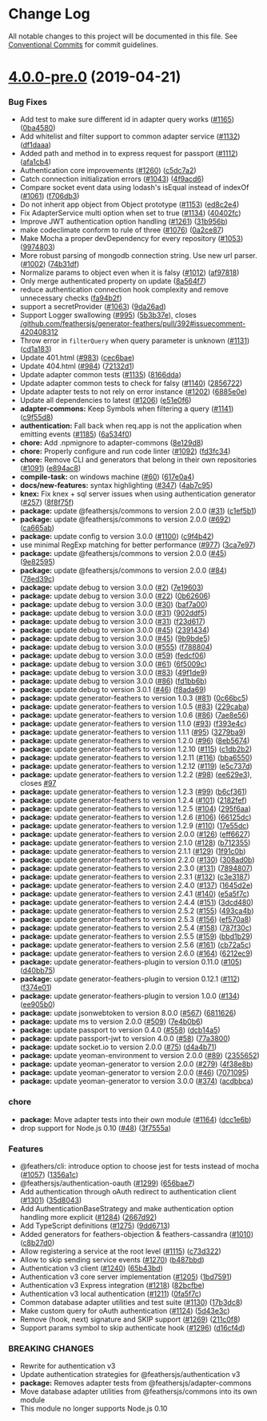 # Change Log

All notable changes to this project will be documented in this file.
See [Conventional Commits](https://conventionalcommits.org) for commit guidelines.

# [4.0.0-pre.0](https://github.com/feathersjs/feathers/compare/v3.2.0-pre.1...v4.0.0-pre.0) (2019-04-21)


### Bug Fixes

* Add test to make sure different id in adapter query works ([#1165](https://github.com/feathersjs/feathers/issues/1165)) ([0ba4580](https://github.com/feathersjs/feathers/commit/0ba4580))
* Add whitelist and filter support to common adapter service ([#1132](https://github.com/feathersjs/feathers/issues/1132)) ([df1daaa](https://github.com/feathersjs/feathers/commit/df1daaa))
* Added path and method in to express request for passport ([#1112](https://github.com/feathersjs/feathers/issues/1112)) ([afa1cb4](https://github.com/feathersjs/feathers/commit/afa1cb4))
* Authentication core improvements ([#1260](https://github.com/feathersjs/feathers/issues/1260)) ([c5dc7a2](https://github.com/feathersjs/feathers/commit/c5dc7a2))
* Catch connection initialization errors ([#1043](https://github.com/feathersjs/feathers/issues/1043)) ([4f9acd6](https://github.com/feathersjs/feathers/commit/4f9acd6))
* Compare socket event data using lodash's isEqual instead of indexOf ([#1061](https://github.com/feathersjs/feathers/issues/1061)) ([f706db3](https://github.com/feathersjs/feathers/commit/f706db3))
* Do not inherit app object from Object prototype ([#1153](https://github.com/feathersjs/feathers/issues/1153)) ([ed8c2e4](https://github.com/feathersjs/feathers/commit/ed8c2e4))
* Fix AdapterService multi option when set to true ([#1134](https://github.com/feathersjs/feathers/issues/1134)) ([40402fc](https://github.com/feathersjs/feathers/commit/40402fc))
* Improve JWT authentication option handling ([#1261](https://github.com/feathersjs/feathers/issues/1261)) ([31b956b](https://github.com/feathersjs/feathers/commit/31b956b))
* make codeclimate conform to rule of three ([#1076](https://github.com/feathersjs/feathers/issues/1076)) ([0a2ce87](https://github.com/feathersjs/feathers/commit/0a2ce87))
* Make Mocha a proper devDependency for every repository ([#1053](https://github.com/feathersjs/feathers/issues/1053)) ([9974803](https://github.com/feathersjs/feathers/commit/9974803))
* More robust parsing of mongodb connection string. Use new url parser. ([#1002](https://github.com/feathersjs/feathers/issues/1002)) ([74b31df](https://github.com/feathersjs/feathers/commit/74b31df))
* Normalize params to object even when it is falsy ([#1012](https://github.com/feathersjs/feathers/issues/1012)) ([af97818](https://github.com/feathersjs/feathers/commit/af97818))
* Only merge authenticated property on update ([8a564f7](https://github.com/feathersjs/feathers/commit/8a564f7))
* reduce authentication connection hook complexity and remove unnecessary checks ([fa94b2f](https://github.com/feathersjs/feathers/commit/fa94b2f))
* support a secretProvider ([#1063](https://github.com/feathersjs/feathers/issues/1063)) ([9da26ad](https://github.com/feathersjs/feathers/commit/9da26ad))
* Support Logger swallowing ([#995](https://github.com/feathersjs/feathers/issues/995)) ([5b3b37e](https://github.com/feathersjs/feathers/commit/5b3b37e)), closes [/github.com/feathersjs/generator-feathers/pull/392#issuecomment-420408312](https://github.com//github.com/feathersjs/generator-feathers/pull/392/issues/issuecomment-420408312)
* Throw error in `filterQuery` when query parameter is unknown ([#1131](https://github.com/feathersjs/feathers/issues/1131)) ([cd1a183](https://github.com/feathersjs/feathers/commit/cd1a183))
* Update 401.html ([#983](https://github.com/feathersjs/feathers/issues/983)) ([cec6bae](https://github.com/feathersjs/feathers/commit/cec6bae))
* Update 404.html ([#984](https://github.com/feathersjs/feathers/issues/984)) ([72132d1](https://github.com/feathersjs/feathers/commit/72132d1))
* Update adapter common tests ([#1135](https://github.com/feathersjs/feathers/issues/1135)) ([8166dda](https://github.com/feathersjs/feathers/commit/8166dda))
* Update adapter common tests to check for falsy ([#1140](https://github.com/feathersjs/feathers/issues/1140)) ([2856722](https://github.com/feathersjs/feathers/commit/2856722))
* Update adapter tests to not rely on error instance ([#1202](https://github.com/feathersjs/feathers/issues/1202)) ([6885e0e](https://github.com/feathersjs/feathers/commit/6885e0e))
* Update all dependencies to latest ([#1206](https://github.com/feathersjs/feathers/issues/1206)) ([e51e0f6](https://github.com/feathersjs/feathers/commit/e51e0f6))
* **adapter-commons:** Keep Symbols when filtering a query ([#1141](https://github.com/feathersjs/feathers/issues/1141)) ([c9f55d8](https://github.com/feathersjs/feathers/commit/c9f55d8))
* **authentication:** Fall back when req.app is not the application when emitting events ([#1185](https://github.com/feathersjs/feathers/issues/1185)) ([6a534f0](https://github.com/feathersjs/feathers/commit/6a534f0))
* **chore:** Add .npmignore to adapter-commons ([8e129d8](https://github.com/feathersjs/feathers/commit/8e129d8))
* **chore:** Properly configure and run code linter ([#1092](https://github.com/feathersjs/feathers/issues/1092)) ([fd3fc34](https://github.com/feathersjs/feathers/commit/fd3fc34))
* **chore:** Remove CLI and generators that belong in their own repositories ([#1091](https://github.com/feathersjs/feathers/issues/1091)) ([e894ac8](https://github.com/feathersjs/feathers/commit/e894ac8))
* **compile-task:** on windows machine ([#60](https://github.com/feathersjs/feathers/issues/60)) ([617e0a4](https://github.com/feathersjs/feathers/commit/617e0a4))
* **docs/new-features:** syntax highlighting ([#347](https://github.com/feathersjs/feathers/issues/347)) ([4ab7c95](https://github.com/feathersjs/feathers/commit/4ab7c95))
* **knex:** Fix knex + sql server issues when using authentication generator ([#257](https://github.com/feathersjs/feathers/issues/257)) ([8f8f75f](https://github.com/feathersjs/feathers/commit/8f8f75f))
* **package:** update @feathersjs/commons to version 2.0.0 ([#31](https://github.com/feathersjs/feathers/issues/31)) ([c1ef5b1](https://github.com/feathersjs/feathers/commit/c1ef5b1))
* **package:** update @feathersjs/commons to version 2.0.0 ([#692](https://github.com/feathersjs/feathers/issues/692)) ([ca665ab](https://github.com/feathersjs/feathers/commit/ca665ab))
* **package:** update config to version 3.0.0 ([#1100](https://github.com/feathersjs/feathers/issues/1100)) ([c9f4b42](https://github.com/feathersjs/feathers/commit/c9f4b42))
* use minimal RegExp matching for better performance ([#977](https://github.com/feathersjs/feathers/issues/977)) ([3ca7e97](https://github.com/feathersjs/feathers/commit/3ca7e97))
* **package:** update @feathersjs/commons to version 2.0.0 ([#45](https://github.com/feathersjs/feathers/issues/45)) ([9e82595](https://github.com/feathersjs/feathers/commit/9e82595))
* **package:** update @feathersjs/commons to version 2.0.0 ([#84](https://github.com/feathersjs/feathers/issues/84)) ([78ed39c](https://github.com/feathersjs/feathers/commit/78ed39c))
* **package:** update debug to version 3.0.0 ([#2](https://github.com/feathersjs/feathers/issues/2)) ([7e19603](https://github.com/feathersjs/feathers/commit/7e19603))
* **package:** update debug to version 3.0.0 ([#22](https://github.com/feathersjs/feathers/issues/22)) ([0b62606](https://github.com/feathersjs/feathers/commit/0b62606))
* **package:** update debug to version 3.0.0 ([#30](https://github.com/feathersjs/feathers/issues/30)) ([baf7a00](https://github.com/feathersjs/feathers/commit/baf7a00))
* **package:** update debug to version 3.0.0 ([#31](https://github.com/feathersjs/feathers/issues/31)) ([902ddf5](https://github.com/feathersjs/feathers/commit/902ddf5))
* **package:** update debug to version 3.0.0 ([#31](https://github.com/feathersjs/feathers/issues/31)) ([f23d617](https://github.com/feathersjs/feathers/commit/f23d617))
* **package:** update debug to version 3.0.0 ([#45](https://github.com/feathersjs/feathers/issues/45)) ([2391434](https://github.com/feathersjs/feathers/commit/2391434))
* **package:** update debug to version 3.0.0 ([#45](https://github.com/feathersjs/feathers/issues/45)) ([9b9bde5](https://github.com/feathersjs/feathers/commit/9b9bde5))
* **package:** update debug to version 3.0.0 ([#555](https://github.com/feathersjs/feathers/issues/555)) ([f788804](https://github.com/feathersjs/feathers/commit/f788804))
* **package:** update debug to version 3.0.0 ([#59](https://github.com/feathersjs/feathers/issues/59)) ([fedcf06](https://github.com/feathersjs/feathers/commit/fedcf06))
* **package:** update debug to version 3.0.0 ([#61](https://github.com/feathersjs/feathers/issues/61)) ([6f5009c](https://github.com/feathersjs/feathers/commit/6f5009c))
* **package:** update debug to version 3.0.0 ([#83](https://github.com/feathersjs/feathers/issues/83)) ([49f1de9](https://github.com/feathersjs/feathers/commit/49f1de9))
* **package:** update debug to version 3.0.0 ([#86](https://github.com/feathersjs/feathers/issues/86)) ([fd1bb6b](https://github.com/feathersjs/feathers/commit/fd1bb6b))
* **package:** update debug to version 3.0.1 ([#46](https://github.com/feathersjs/feathers/issues/46)) ([f8ada69](https://github.com/feathersjs/feathers/commit/f8ada69))
* **package:** update generator-feathers to version 1.0.3 ([#81](https://github.com/feathersjs/feathers/issues/81)) ([0c66bc5](https://github.com/feathersjs/feathers/commit/0c66bc5))
* **package:** update generator-feathers to version 1.0.5 ([#83](https://github.com/feathersjs/feathers/issues/83)) ([229caba](https://github.com/feathersjs/feathers/commit/229caba))
* **package:** update generator-feathers to version 1.0.6 ([#86](https://github.com/feathersjs/feathers/issues/86)) ([7ae8e56](https://github.com/feathersjs/feathers/commit/7ae8e56))
* **package:** update generator-feathers to version 1.1.0 ([#93](https://github.com/feathersjs/feathers/issues/93)) ([f393e4c](https://github.com/feathersjs/feathers/commit/f393e4c))
* **package:** update generator-feathers to version 1.1.1 ([#95](https://github.com/feathersjs/feathers/issues/95)) ([3279ba9](https://github.com/feathersjs/feathers/commit/3279ba9))
* **package:** update generator-feathers to version 1.2.0 ([#96](https://github.com/feathersjs/feathers/issues/96)) ([8eb5674](https://github.com/feathersjs/feathers/commit/8eb5674))
* **package:** update generator-feathers to version 1.2.10 ([#115](https://github.com/feathersjs/feathers/issues/115)) ([c1db2b2](https://github.com/feathersjs/feathers/commit/c1db2b2))
* **package:** update generator-feathers to version 1.2.11 ([#116](https://github.com/feathersjs/feathers/issues/116)) ([bba6550](https://github.com/feathersjs/feathers/commit/bba6550))
* **package:** update generator-feathers to version 1.2.12 ([#119](https://github.com/feathersjs/feathers/issues/119)) ([e5c737d](https://github.com/feathersjs/feathers/commit/e5c737d))
* **package:** update generator-feathers to version 1.2.2 ([#98](https://github.com/feathersjs/feathers/issues/98)) ([ee629e3](https://github.com/feathersjs/feathers/commit/ee629e3)), closes [#97](https://github.com/feathersjs/feathers/issues/97)
* **package:** update generator-feathers to version 1.2.3 ([#99](https://github.com/feathersjs/feathers/issues/99)) ([b6cf361](https://github.com/feathersjs/feathers/commit/b6cf361))
* **package:** update generator-feathers to version 1.2.4 ([#101](https://github.com/feathersjs/feathers/issues/101)) ([2182fef](https://github.com/feathersjs/feathers/commit/2182fef))
* **package:** update generator-feathers to version 1.2.5 ([#104](https://github.com/feathersjs/feathers/issues/104)) ([295f6aa](https://github.com/feathersjs/feathers/commit/295f6aa))
* **package:** update generator-feathers to version 1.2.6 ([#106](https://github.com/feathersjs/feathers/issues/106)) ([66125dc](https://github.com/feathersjs/feathers/commit/66125dc))
* **package:** update generator-feathers to version 1.2.9 ([#110](https://github.com/feathersjs/feathers/issues/110)) ([17e55dc](https://github.com/feathersjs/feathers/commit/17e55dc))
* **package:** update generator-feathers to version 2.0.0 ([#126](https://github.com/feathersjs/feathers/issues/126)) ([eff6627](https://github.com/feathersjs/feathers/commit/eff6627))
* **package:** update generator-feathers to version 2.1.0 ([#128](https://github.com/feathersjs/feathers/issues/128)) ([b712355](https://github.com/feathersjs/feathers/commit/b712355))
* **package:** update generator-feathers to version 2.1.1 ([#129](https://github.com/feathersjs/feathers/issues/129)) ([1f91c0b](https://github.com/feathersjs/feathers/commit/1f91c0b))
* **package:** update generator-feathers to version 2.2.0 ([#130](https://github.com/feathersjs/feathers/issues/130)) ([308ad0b](https://github.com/feathersjs/feathers/commit/308ad0b))
* **package:** update generator-feathers to version 2.3.0 ([#131](https://github.com/feathersjs/feathers/issues/131)) ([7894807](https://github.com/feathersjs/feathers/commit/7894807))
* **package:** update generator-feathers to version 2.3.1 ([#132](https://github.com/feathersjs/feathers/issues/132)) ([c3e3187](https://github.com/feathersjs/feathers/commit/c3e3187))
* **package:** update generator-feathers to version 2.4.0 ([#137](https://github.com/feathersjs/feathers/issues/137)) ([1645d2e](https://github.com/feathersjs/feathers/commit/1645d2e))
* **package:** update generator-feathers to version 2.4.1 ([#140](https://github.com/feathersjs/feathers/issues/140)) ([e5a5f7c](https://github.com/feathersjs/feathers/commit/e5a5f7c))
* **package:** update generator-feathers to version 2.4.4 ([#151](https://github.com/feathersjs/feathers/issues/151)) ([3dcd480](https://github.com/feathersjs/feathers/commit/3dcd480))
* **package:** update generator-feathers to version 2.5.2 ([#155](https://github.com/feathersjs/feathers/issues/155)) ([493ca4b](https://github.com/feathersjs/feathers/commit/493ca4b))
* **package:** update generator-feathers to version 2.5.3 ([#156](https://github.com/feathersjs/feathers/issues/156)) ([ef570a8](https://github.com/feathersjs/feathers/commit/ef570a8))
* **package:** update generator-feathers to version 2.5.4 ([#158](https://github.com/feathersjs/feathers/issues/158)) ([787f30c](https://github.com/feathersjs/feathers/commit/787f30c))
* **package:** update generator-feathers to version 2.5.5 ([#159](https://github.com/feathersjs/feathers/issues/159)) ([bbd1b29](https://github.com/feathersjs/feathers/commit/bbd1b29))
* **package:** update generator-feathers to version 2.5.6 ([#161](https://github.com/feathersjs/feathers/issues/161)) ([cb72a5c](https://github.com/feathersjs/feathers/commit/cb72a5c))
* **package:** update generator-feathers to version 2.6.0 ([#164](https://github.com/feathersjs/feathers/issues/164)) ([6212ec9](https://github.com/feathersjs/feathers/commit/6212ec9))
* **package:** update generator-feathers-plugin to version 0.11.0 ([#105](https://github.com/feathersjs/feathers/issues/105)) ([d40bb75](https://github.com/feathersjs/feathers/commit/d40bb75))
* **package:** update generator-feathers-plugin to version 0.12.1 ([#112](https://github.com/feathersjs/feathers/issues/112)) ([f374e01](https://github.com/feathersjs/feathers/commit/f374e01))
* **package:** update generator-feathers-plugin to version 1.0.0 ([#134](https://github.com/feathersjs/feathers/issues/134)) ([ee905b0](https://github.com/feathersjs/feathers/commit/ee905b0))
* **package:** update jsonwebtoken to version 8.0.0 ([#567](https://github.com/feathersjs/feathers/issues/567)) ([6811626](https://github.com/feathersjs/feathers/commit/6811626))
* **package:** update ms to version 2.0.0 ([#509](https://github.com/feathersjs/feathers/issues/509)) ([7e4b0b6](https://github.com/feathersjs/feathers/commit/7e4b0b6))
* **package:** update passport to version 0.4.0 ([#558](https://github.com/feathersjs/feathers/issues/558)) ([dcb14a5](https://github.com/feathersjs/feathers/commit/dcb14a5))
* **package:** update passport-jwt to version 4.0.0 ([#58](https://github.com/feathersjs/feathers/issues/58)) ([77a3800](https://github.com/feathersjs/feathers/commit/77a3800))
* **package:** update socket.io to version 2.0.0 ([#75](https://github.com/feathersjs/feathers/issues/75)) ([d4a4b71](https://github.com/feathersjs/feathers/commit/d4a4b71))
* **package:** update yeoman-environment to version 2.0.0 ([#89](https://github.com/feathersjs/feathers/issues/89)) ([2355652](https://github.com/feathersjs/feathers/commit/2355652))
* **package:** update yeoman-generator to version 2.0.0 ([#279](https://github.com/feathersjs/feathers/issues/279)) ([4f38e8b](https://github.com/feathersjs/feathers/commit/4f38e8b))
* **package:** update yeoman-generator to version 2.0.0 ([#46](https://github.com/feathersjs/feathers/issues/46)) ([7071095](https://github.com/feathersjs/feathers/commit/7071095))
* **package:** update yeoman-generator to version 3.0.0 ([#374](https://github.com/feathersjs/feathers/issues/374)) ([acdbbca](https://github.com/feathersjs/feathers/commit/acdbbca))


### chore

* **package:** Move adapter tests into their own module ([#1164](https://github.com/feathersjs/feathers/issues/1164)) ([dcc1e6b](https://github.com/feathersjs/feathers/commit/dcc1e6b))
* drop support for Node.js 0.10 ([#48](https://github.com/feathersjs/feathers/issues/48)) ([3f7555a](https://github.com/feathersjs/feathers/commit/3f7555a))


### Features

* @feathers/cli: introduce option to choose jest for tests instead of mocha ([#1057](https://github.com/feathersjs/feathers/issues/1057)) ([1356a1c](https://github.com/feathersjs/feathers/commit/1356a1c))
* @feathersjs/authentication-oauth ([#1299](https://github.com/feathersjs/feathers/issues/1299)) ([656bae7](https://github.com/feathersjs/feathers/commit/656bae7))
* Add authentication through oAuth redirect to authentication client ([#1301](https://github.com/feathersjs/feathers/issues/1301)) ([35d8043](https://github.com/feathersjs/feathers/commit/35d8043))
* Add AuthenticationBaseStrategy and make authentication option handling more explicit ([#1284](https://github.com/feathersjs/feathers/issues/1284)) ([2667d92](https://github.com/feathersjs/feathers/commit/2667d92))
* Add TypeScript definitions ([#1275](https://github.com/feathersjs/feathers/issues/1275)) ([9dd6713](https://github.com/feathersjs/feathers/commit/9dd6713))
* Added generators for feathers-objection & feathers-cassandra ([#1010](https://github.com/feathersjs/feathers/issues/1010)) ([c8b27d0](https://github.com/feathersjs/feathers/commit/c8b27d0))
* Allow registering a service at the root level ([#1115](https://github.com/feathersjs/feathers/issues/1115)) ([c73d322](https://github.com/feathersjs/feathers/commit/c73d322))
* Allow to skip sending service events ([#1270](https://github.com/feathersjs/feathers/issues/1270)) ([b487bbd](https://github.com/feathersjs/feathers/commit/b487bbd))
* Authentication v3 client ([#1240](https://github.com/feathersjs/feathers/issues/1240)) ([65b43bd](https://github.com/feathersjs/feathers/commit/65b43bd))
* Authentication v3 core server implementation ([#1205](https://github.com/feathersjs/feathers/issues/1205)) ([1bd7591](https://github.com/feathersjs/feathers/commit/1bd7591))
* Authentication v3 Express integration ([#1218](https://github.com/feathersjs/feathers/issues/1218)) ([82bcfbe](https://github.com/feathersjs/feathers/commit/82bcfbe))
* Authentication v3 local authentication ([#1211](https://github.com/feathersjs/feathers/issues/1211)) ([0fa5f7c](https://github.com/feathersjs/feathers/commit/0fa5f7c))
* Common database adapter utilities and test suite ([#1130](https://github.com/feathersjs/feathers/issues/1130)) ([17b3dc8](https://github.com/feathersjs/feathers/commit/17b3dc8))
* Make custom query for oAuth authentication ([#1124](https://github.com/feathersjs/feathers/issues/1124)) ([5d43e3c](https://github.com/feathersjs/feathers/commit/5d43e3c))
* Remove (hook, next) signature and SKIP support ([#1269](https://github.com/feathersjs/feathers/issues/1269)) ([211c0f8](https://github.com/feathersjs/feathers/commit/211c0f8))
* Support params symbol to skip authenticate hook ([#1296](https://github.com/feathersjs/feathers/issues/1296)) ([d16cf4d](https://github.com/feathersjs/feathers/commit/d16cf4d))


### BREAKING CHANGES

* Rewrite for authentication v3
* Update authentication strategies for @feathersjs/authentication v3
* **package:** Removes adapter tests from @feathersjs/adapter-commons
* Move database adapter utilities from @feathersjs/commons into its own module
* This module no longer supports Node.js 0.10
